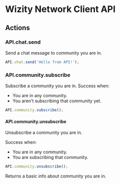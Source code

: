 # Wizity Network Client API

## Actions

### API.chat.send
Send a chat message to community you are in.

``` javascript
API.chat.send('Hello from API!');
```

### API.community.subscribe
Subscribe a community you are in. Success when:
* You are in any community.
* You aren't subscribing that community yet.

``` js
API.community.subscribe();
```

#### API.community.unsubscribe
Unsubscribe a community you are in.

Success when:
* You are in any community.
* You are subscribing that community.

``` js
API.community.unsubscribe();
```

Returns a basic info about community you are in.
